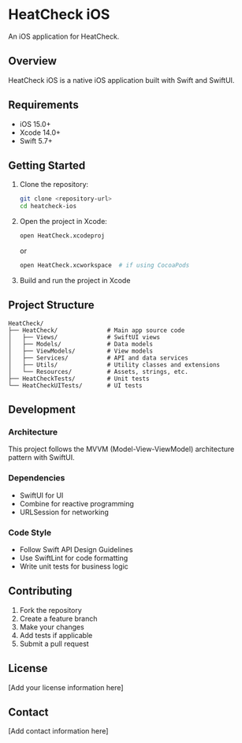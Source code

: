 # HeatCheck iOS

An iOS application for HeatCheck.

## Overview

HeatCheck iOS is a native iOS application built with Swift and SwiftUI.

## Requirements

- iOS 15.0+
- Xcode 14.0+
- Swift 5.7+

## Getting Started

1. Clone the repository:
   ```bash
   git clone <repository-url>
   cd heatcheck-ios
   ```

2. Open the project in Xcode:
   ```bash
   open HeatCheck.xcodeproj
   ```
   or
   ```bash
   open HeatCheck.xcworkspace  # if using CocoaPods
   ```

3. Build and run the project in Xcode

## Project Structure

```
HeatCheck/
├── HeatCheck/              # Main app source code
│   ├── Views/              # SwiftUI views
│   ├── Models/             # Data models
│   ├── ViewModels/         # View models
│   ├── Services/           # API and data services
│   ├── Utils/              # Utility classes and extensions
│   └── Resources/          # Assets, strings, etc.
├── HeatCheckTests/         # Unit tests
└── HeatCheckUITests/       # UI tests
```

## Development

### Architecture

This project follows the MVVM (Model-View-ViewModel) architecture pattern with SwiftUI.

### Dependencies

- SwiftUI for UI
- Combine for reactive programming
- URLSession for networking

### Code Style

- Follow Swift API Design Guidelines
- Use SwiftLint for code formatting
- Write unit tests for business logic

## Contributing

1. Fork the repository
2. Create a feature branch
3. Make your changes
4. Add tests if applicable
5. Submit a pull request

## License

[Add your license information here]

## Contact

[Add contact information here]
